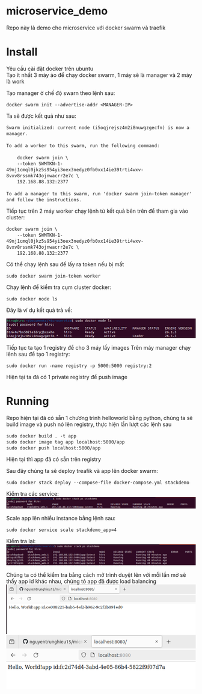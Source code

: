 # microservice_demo
Repo này là demo cho microservice với docker swarm và traefik

# Install

Yêu cầu cài đặt docker trên ubuntu <br>
Tạo ít nhất 3 máy ảo để chạy docker swarm, 1 máy sẽ là manager và 2 máy là work 

Tạo manager ở chế độ swarn theo lệnh sau:
```
docker swarm init --advertise-addr <MANAGER-IP>
```
Ta sẽ được kết quả như sau:
```
Swarm initialized: current node (i5oqjrejsz4m2i8nuwgzgecfn) is now a manager.

To add a worker to this swarm, run the following command:

    docker swarm join \
    --token SWMTKN-1-49nj1cmql0jkz5s954yi3oex3nedyz0fb0xx14ie39trti4wxv-8vxv8rssmk743ojnwacrr2e7c \
    192.168.88.132:2377

To add a manager to this swarm, run 'docker swarm join-token manager' and follow the instructions.
```

Tiếp tục trên 2 máy worker chạy lệnh từ kết quả bên trên để tham gia vào cluster:
```
docker swarm join \
    --token SWMTKN-1-49nj1cmql0jkz5s954yi3oex3nedyz0fb0xx14ie39trti4wxv-8vxv8rssmk743ojnwacrr2e7c \
    192.168.88.132:2377
```

Có thể chạy lệnh sau để lấy ra token nếu bị mất
```
sudo docker swarm join-token worker
```

Chạy lệnh để kiểm tra cụm cluster docker:
```
sudo docker node ls
```
Đây là ví dụ kết quả trả về:

![alt text](/1.PNG)

Tiếp tục ta tạo 1 registry để cho 3 máy lấy images
Trên máy manager chạy lênh sau để tạo 1 registry:
```
sudo docker run -name registry -p 5000:5000 registry:2
```

Hiện tại ta đã có 1 private registry để push image

# Running
Repo hiện tại đã có sẵn 1 chương trình helloworld bằng python, chúng ta sẽ build image và push nó lên registry, thực hiện lần lượt các lệnh sau

```
sudo docker build . -t app
sudo docker image tag app localhost:5000/app
sudo docker push localhost:5000/app
```

Hiện tại thì app đã có sẵn trên registry

Sau đây chúng ta sẽ deploy treafik và app lên docker swarm:
```
sudo docker stack deploy --compose-file docker-compose.yml stackdemo
```
Kiểm tra các service:
![alt text](/2.png)

Scale app lên nhiều instance bằng lệnh sau:
```
sudo docker service scale stackdemo_app=4
```
Kiểm tra lại:
![alt text](/3.png)

Chúng ta có thể kiểm tra bằng cách mở trình duyệt lên với mỗi lần mở sẽ thấy app id khác nhau, chứng tỏ app đã được load balancing
![alt text](/4.png)
![alt text](/5.png)


